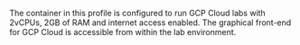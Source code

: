 The container in this profile is configured to run GCP Cloud labs with 2vCPUs, 2GB of RAM and internet access enabled. The graphical front-end for GCP Cloud is accessible from within the lab environment.

